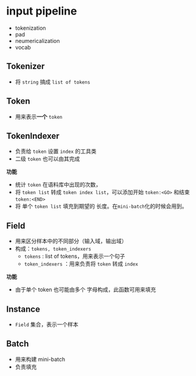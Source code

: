 # input pipeline

* tokenization
* pad
* neumericalization
* vocab




## Tokenizer

* 将 `string` 搞成 `list of tokens`


## Token

* 用来表示**一个**  `token`



## TokenIndexer

* 负责给 `token` 设置 `index` 的工具类
* 二级 `token` 也可以由其完成

**功能**

* 统计 `token` 在语料库中出现的次数，
* 将 `token list` 转成 `token index list`，可以添加开始 `token:<GO>`  和结束 `token:<END>`
* 将 单个 `token list` 填充到期望的 长度。在`mini-batch`化的时候会用到。



## Field

* 用来区分样本中的不同部分（输入域，输出域）
* 构成：`tokens, token_indexers`
  * `tokens` : list of tokens，用来表示一个句子
  * `token_indexers` ：用来负责将 `token` 转成 `index`

**功能**

* 由于单个 token 也可能由多个 字母构成，此函数可用来填充



## Instance

* `Field` 集合，表示一个样本




## Batch

* 用来构建 mini-batch
* 负责填充



